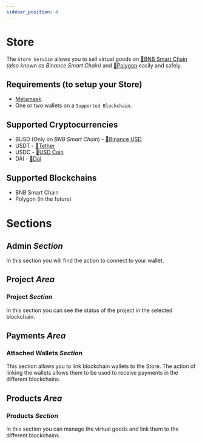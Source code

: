 ```yaml
---
sidebar_position: 4
---
```


# Store

The `Store Service` allows you to sell virtual goods on [🔗BNB Smart Chain](https://academy.binance.com/en/) _(also known as Binance Smart Chain)_ and [🔗Polygon](https://polygon.technology/) easily and safely.

## Requirements (to setup your Store)
* [Metamask](../misc/glossary.md).
* One or two wallets on a `Supported Blockchain`.

## Supported Cryptocurrencies
* BUSD (Only on _BNB Smart Chain_) - [🔗Binance USD](https://coinmarketcap.com/currencies/binance-usd)
* USDT - [🔗Tether](https://coinmarketcap.com/currencies/tether)
* USDC - [🔗USD Coin](https://coinmarketcap.com/currencies/usd-coin)
* DAI - [🔗Dai](https://coinmarketcap.com/currencies/multi-collateral-dai)

## Supported Blockchains
* BNB Smart Chain
* Polygon (in the future)

# Sections

## Admin _Section_
In this section you will find the action to connect to your wallet.

## Project _Area_
### Project _Section_
In this section you can see the status of the project in the selected blockchain.

## Payments _Area_
### Attached Wallets _Section_
This section allows you to link blockchain wallets to the Store. The action of linking the wallets allows them to be used to receive payments in the different blockchains.

## Products _Area_
### Products _Section_
In this section you can manage the virtual goods and link them to the different blockchains.

